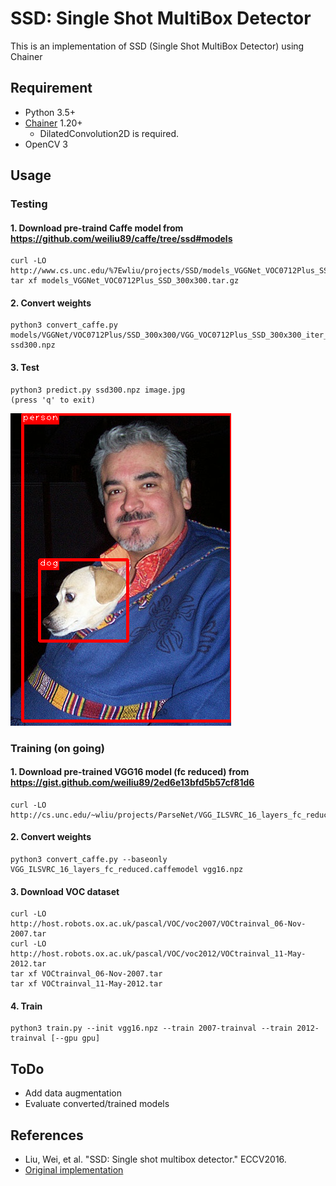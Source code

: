 # SSD: Single Shot MultiBox Detector

This is an implementation of SSD (Single Shot MultiBox Detector) using Chainer

## Requirement

- Python 3.5+
- [Chainer](https://github.com/pfnet/chainer) 1.20+
    - DilatedConvolution2D is required.
- OpenCV 3

## Usage
### Testing
#### 1\. Download pre-traind Caffe model from https://github.com/weiliu89/caffe/tree/ssd#models
```
curl -LO http://www.cs.unc.edu/%7Ewliu/projects/SSD/models_VGGNet_VOC0712Plus_SSD_300x300.tar.gz
tar xf models_VGGNet_VOC0712Plus_SSD_300x300.tar.gz
```
#### 2\. Convert weights
```
python3 convert_caffe.py models/VGGNet/VOC0712Plus/SSD_300x300/VGG_VOC0712Plus_SSD_300x300_iter_240000.caffemodel ssd300.npz
```
#### 3\. Test
```
python3 predict.py ssd300.npz image.jpg
(press 'q' to exit)
```
![result](result_converted.jpg "result")

### Training (on going)
#### 1\. Download pre-trained VGG16 model (fc reduced) from https://gist.github.com/weiliu89/2ed6e13bfd5b57cf81d6
```
curl -LO http://cs.unc.edu/~wliu/projects/ParseNet/VGG_ILSVRC_16_layers_fc_reduced.caffemodel
```
#### 2\. Convert weights
```
python3 convert_caffe.py --baseonly VGG_ILSVRC_16_layers_fc_reduced.caffemodel vgg16.npz
```
#### 3\. Download VOC dataset
```
curl -LO http://host.robots.ox.ac.uk/pascal/VOC/voc2007/VOCtrainval_06-Nov-2007.tar
curl -LO http://host.robots.ox.ac.uk/pascal/VOC/voc2012/VOCtrainval_11-May-2012.tar
tar xf VOCtrainval_06-Nov-2007.tar
tar xf VOCtrainval_11-May-2012.tar
```
#### 4\. Train
```
python3 train.py --init vgg16.npz --train 2007-trainval --train 2012-trainval [--gpu gpu]
```

## ToDo
- Add data augmentation
- Evaluate converted/trained models

## References
+ Liu, Wei, et al. "SSD: Single shot multibox detector." ECCV2016.
+ [Original implementation](https://github.com/weiliu89/caffe/tree/ssd)
